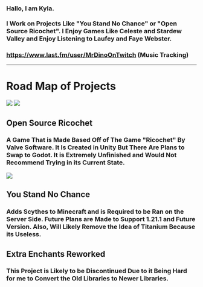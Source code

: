 ### Hallo, I am Kyla.<br><br>I Work on Projects Like "You Stand No Chance" or "Open Source Ricochet". I Enjoy Games Like Celeste and Stardew Valley and Enjoy Listening to Laufey and Faye Webster.

### https://www.last.fm/user/MrDinoOnTwitch (Music Tracking)

---
# Road Map of Projects
<img src="https://encrypted-tbn0.gstatic.com/images?q=tbn:ANd9GcQtUNTTNWvJ238tYzNMaF2KVxF-2kVc0eZIHA&s"> <img src="https://i.ibb.co/Kz8SL03/637969657724955811.png"> 

## Open Source Ricochet

### A Game That is Made Based Off of The Game "Ricochet" By Valve Software. It Is Created in Unity But There Are Plans to Swap to Godot. It is Extremely Unfinished and Would Not Recommend Trying in its Current State.

<img src="https://i.postimg.cc/MpmjGFJB/2024-03-23-09-48-59.gif"> 

## You Stand No Chance

### Adds Scythes to Minecraft and is Required to be Ran on the Server Side. Future Plans are Made to Support 1.21.1 and Future Version. Also, Will Likely Remove the Idea of Titanium Because its Useless.



## Extra Enchants Reworked

### This Project is Likely to be Discontinued Due to it Being Hard for me to Convert the Old Libraries to Newer Libraries.

